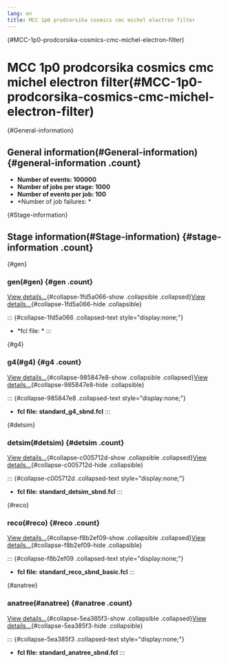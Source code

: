 ```yaml
---
lang: en
title: MCC 1p0 prodcorsika cosmics cmc michel electron filter
---
```


{#MCC-1p0-prodcorsika-cosmics-cmc-michel-electron-filter}

MCC 1p0 prodcorsika cosmics cmc michel electron filter(#MCC-1p0-prodcorsika-cosmics-cmc-michel-electron-filter)
================================================================================================================================

{#General-information}

General information(#General-information) {#general-information .count}
----------------------------------------------------------

-   **Number of events: 100000**
-   **Number of jobs per stage: 1000**
-   **Number of events per job: 100**
-   \*Number of job failures: \*

{#Stage-information}

Stage information(#Stage-information) {#stage-information .count}
------------------------------------------------------

{#gen}

### gen(#gen) {#gen .count}

[View details\...](#){#collapse-1fd5a066-show .collapsible
.collapsed}[View details\...](#){#collapse-1fd5a066-hide .collapsible}

::: {#collapse-1fd5a066 .collapsed-text style="display:none;"}
-   \*fcl file: \*
:::

{#g4}

### g4(#g4) {#g4 .count}

[View details\...](#){#collapse-985847e8-show .collapsible
.collapsed}[View details\...](#){#collapse-985847e8-hide .collapsible}

::: {#collapse-985847e8 .collapsed-text style="display:none;"}
-   **fcl file: standard\_g4\_sbnd.fcl**
:::

{#detsim}

### detsim(#detsim) {#detsim .count}

[View details\...](#){#collapse-c005712d-show .collapsible
.collapsed}[View details\...](#){#collapse-c005712d-hide .collapsible}

::: {#collapse-c005712d .collapsed-text style="display:none;"}
-   **fcl file: standard\_detsim\_sbnd.fcl**
:::

{#reco}

### reco(#reco) {#reco .count}

[View details\...](#){#collapse-f8b2ef09-show .collapsible
.collapsed}[View details\...](#){#collapse-f8b2ef09-hide .collapsible}

::: {#collapse-f8b2ef09 .collapsed-text style="display:none;"}
-   **fcl file: standard\_reco\_sbnd\_basic.fcl**
:::

{#anatree}

### anatree(#anatree) {#anatree .count}

[View details\...](#){#collapse-5ea385f3-show .collapsible
.collapsed}[View details\...](#){#collapse-5ea385f3-hide .collapsible}

::: {#collapse-5ea385f3 .collapsed-text style="display:none;"}
-   **fcl file: standard\_anatree\_sbnd.fcl**
:::
